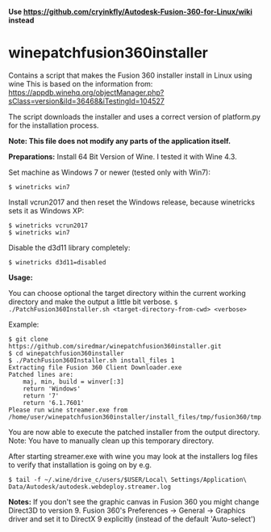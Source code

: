 **Use https://github.com/cryinkfly/Autodesk-Fusion-360-for-Linux/wiki instead**

# winepatchfusion360installer
Contains a script that makes the Fusion 360 installer install in Linux using wine
This is based on the information from: https://appdb.winehq.org/objectManager.php?sClass=version&iId=36468&iTestingId=104527

The script downloads the installer and uses a correct version of platform.py for the installation process.

**Note: This file does not modify any parts of the application itself.**

**Preparations:**
Install 64 Bit Version of Wine. I tested it with Wine 4.3.

Set machine as Windows 7 or newer (tested only with Win7):
```
$ winetricks win7
```

Install vcrun2017 and then reset the Windows release, because winetricks sets it as Windows XP:
```
$ winetricks vcrun2017
$ winetricks win7
```

Disable the d3d11 library completely:
```
$ winetricks d3d11=disabled
```

**Usage:**

You can choose optional the target directory within the current working directory and make the output a little bit verbose.
`$ ./PatchFusion360Installer.sh <target-directory-from-cwd> <verbose>`

Example:
```
$ git clone https://github.com/siredmar/winepatchfusion360installer.git
$ cd winepatchfusion360installer
$ ./PatchFusion360Installer.sh install_files 1 
Extracting file Fusion 360 Client Downloader.exe
Patched lines are:
    maj, min, build = winver[:3]
    return 'Windows'
    return '7'
    return '6.1.7601'
Please run wine streamer.exe from /home/user/winepatchfusion360installer/install_files/tmp/fusion360/tmp.zguMnw00e1
```

You are now able to execute the patched installer from the output directory. Note: You have to manually clean up this temporary directory.

After starting streamer.exe with wine you may look at the installers log files to verify that installation is going on by e.g. 
```
$ tail -f ~/.wine/drive_c/users/$USER/Local\ Settings/Application\ Data/Autodesk/autodesk.webdeploy.streamer.log
```

**Notes:**
If you don't see the graphic canvas in Fusion 360 you might change Direct3D to version 9.
Fusion 360's Preferences -> General -> Graphics driver and set it to DirectX 9 explicitly (instead of the default 'Auto-select')
